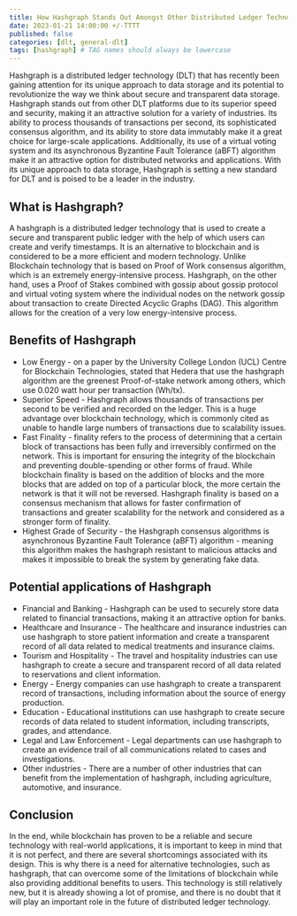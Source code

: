 ```yaml
---
title: How Hashgraph Stands Out Amongst Other Distributed Ledger Technology?
date: 2023-01-21 14:00:00 +/-TTTT
published: false
categories: [dlt, general-dlt]
tags: [hashgraph] # TAG names should always be lowercase
---
```


Hashgraph is a distributed ledger technology (DLT) that has recently been gaining attention for its unique approach to data storage and its potential to revolutionize the way we think about secure and transparent data storage. Hashgraph stands out from other DLT platforms due to its superior speed and security, making it an attractive solution for a variety of industries. Its ability to process thousands of transactions per second, its sophisticated consensus algorithm, and its ability to store data immutably make it a great choice for large-scale applications. Additionally, its use of a virtual voting system and its asynchronous Byzantine Fault Tolerance (aBFT) algorithm make it an attractive option for distributed networks and applications. With its unique approach to data storage, Hashgraph is setting a new standard for DLT and is poised to be a leader in the industry.

## What is Hashgraph?

A hashgraph is a distributed ledger technology that is used to create a secure and transparent public ledger with the help of which users can create and verify timestamps. It is an alternative to blockchain and is considered to be a more efficient and modern technology. Unlike Blockchain technology that is based on Proof of Work consensus algorithm, which is an extremely energy-intensive process. Hashgraph, on the other hand, uses a Proof of Stakes combined with gossip about gossip protocol and virtual voting system where the individual nodes on the network gossip about transaction to create Directed Acyclic Graphs (DAG). This algorithm allows for the creation of a very low energy-intensive process.

## Benefits of Hashgraph

- Low Energy - on a paper by the University College London (UCL) Centre for Blockchain Technologies, stated that Hedera that use the hashgraph algorithm are the greenest Proof-of-stake network among others, which use 0.020 watt hour per transaction (Wh/tx).
- Superior Speed - Hashgraph allows thousands of transactions per second to be verified and recorded on the ledger. This is a huge advantage over blockchain technology, which is commonly cited as unable to handle large numbers of transactions due to scalability issues.
- Fast Finality - finality refers to the process of determining that a certain block of transactions has been fully and irreversibly confirmed on the network. This is important for ensuring the integrity of the blockchain and preventing double-spending or other forms of fraud. While blockchain finality is based on the addition of blocks and the more blocks that are added on top of a particular block, the more certain the network is that it will not be reversed. Hashgraph finality is based on a consensus mechanism that allows for faster confirmation of transactions and greater scalability for the network and considered as a stronger form of finality.
- Highest Grade of Security - the Hashgraph consensus algorithms is asynchronous Byzantine Fault Tolerance (aBFT) algorithm - meaning this algorithm makes the hashgraph resistant to malicious attacks and makes it impossible to break the system by generating fake data.

## Potential applications of Hashgraph

- Financial and Banking - Hashgraph can be used to securely store data related to financial transactions, making it an attractive option for banks.
- Healthcare and Insurance - The healthcare and insurance industries can use hashgraph to store patient information and create a transparent record of all data related to medical treatments and insurance claims.
- Tourism and Hospitality - The travel and hospitality industries can use hashgraph to create a secure and transparent record of all data related to reservations and client information.
- Energy - Energy companies can use hashgraph to create a transparent record of transactions, including information about the source of energy production.
- Education - Educational institutions can use hashgraph to create secure records of data related to student information, including transcripts, grades, and attendance.
- Legal and Law Enforcement - Legal departments can use hashgraph to create an evidence trail of all communications related to cases and investigations.
- Other industries - There are a number of other industries that can benefit from the implementation of hashgraph, including agriculture, automotive, and insurance.

## Conclusion

In the end, while blockchain has proven to be a reliable and secure technology with real-world applications, it is important to keep in mind that it is not perfect, and there are several shortcomings associated with its design. This is why there is a need for alternative technologies, such as hashgraph, that can overcome some of the limitations of blockchain while also providing additional benefits to users. This technology is still relatively new, but it is already showing a lot of promise, and there is no doubt that it will play an important role in the future of distributed ledger technology.
